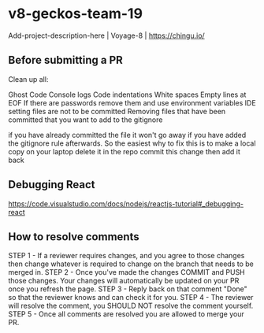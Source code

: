 # v8-geckos-team-19
Add-project-description-here | Voyage-8 | https://chingu.io/

Before submitting a PR
----------------------

Clean up all:

Ghost Code
Console logs
Code indentations
White spaces
Empty lines at EOF
If there are passwords remove them and use environment variables
IDE setting files are not to be committed
Removing files that have been committed that you want to add to the gitignore

if you have already committed the file it won't go away if you have added the gitignore rule afterwards.
So the easiest why to fix this is to
make a local copy on your laptop
delete it in the repo
commit this change
then add it back

Debugging React
---------------
https://code.visualstudio.com/docs/nodejs/reactjs-tutorial#_debugging-react

How to resolve comments
-----------------------

STEP 1 - If a reviewer requires changes, and you agree to those changes then change whatever is required to change on the branch that needs to be merged in.
STEP 2 - Once you've made the changes COMMIT and PUSH those changes.
Your changes will automatically be updated on your PR once you refresh the page.
STEP 3 - Reply back on that comment "Done" so that the reviewer knows and can check it for you.
STEP 4 - The reviewer will resolve the comment, you SHOULD NOT resolve the comment yourself.
STEP 5 - Once all comments are resolved you are allowed to merge your PR.
